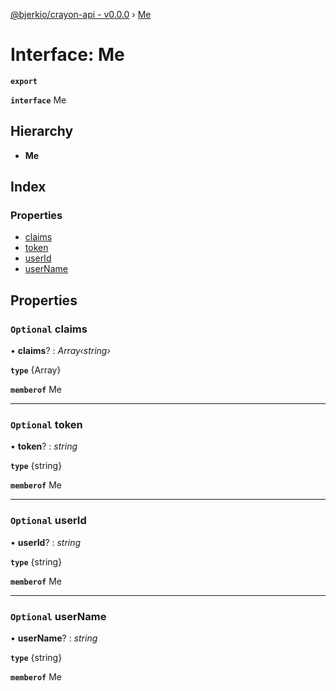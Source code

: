 [@bjerkio/crayon-api - v0.0.0](../README.md) › [Me](me.md)

# Interface: Me

**`export`** 

**`interface`** Me

## Hierarchy

* **Me**

## Index

### Properties

* [claims](me.md#optional-claims)
* [token](me.md#optional-token)
* [userId](me.md#optional-userid)
* [userName](me.md#optional-username)

## Properties

### `Optional` claims

• **claims**? : *Array‹string›*

**`type`** {Array<string>}

**`memberof`** Me

___

### `Optional` token

• **token**? : *string*

**`type`** {string}

**`memberof`** Me

___

### `Optional` userId

• **userId**? : *string*

**`type`** {string}

**`memberof`** Me

___

### `Optional` userName

• **userName**? : *string*

**`type`** {string}

**`memberof`** Me

